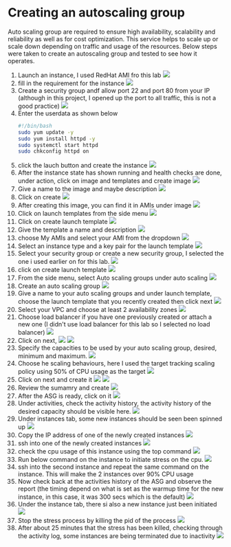 # Creating an autoscaling group 

Auto scaling group are required to ensure high availability, scalability and reliability as well as for cost optimization. This service helps to scale up or scale down depending on traffic and usage of the resources. Below steps were taken to create an autoscaling group and tested to see how it operates.


1. Launch an instance, I used RedHat AMI fro this lab
![](/img/01launch-instance.png)
2. fill in the requirement for the instance 
![](/img/02choose-xter.png)
3. Create a security group andf allow port 22 and port 80 from your IP (although in this project, I opened up the port to all traffic, this is not a good practice)
![](/img/03create-sg.png)
4. Enter the userdata as shown below 
    ```bash
    #!/bin/bash
    sudo yum update -y 
    sudo yum install httpd -y
    sudo systemctl start httpd
    sudo chkconfig httpd on
    ```
5. click the lauch button and create the instance 
![](/img/05launch.png)
6. After the instance state has shown running and health checks are done, under action, click on image and templates and create image 
![](/img/06create-image.png)
7. Give a name to the image and maybe description
![](/img/07name-image.png)
8. Click on create
![](/img/08create.png)
9. After creating this image, you can find it in AMIs under image
![](/img/09view-image.png)
10. Click on launch templates from the side menu
![](/img/10launch-templates.png)
11. Click on create launch template
![](/img/11.click.png)
12.  Give the template a name and description
![](/img/12name-template.png)
13. choose My AMIs and select your AMI from the dropdown 
![](/img/13choose-ami.png)
14. Select an instance type and a key pair for the launch template
![](/img/14choose-setting.png)
15. Select your security group or create a new security group, I selected the one i used earlier on for this lab.
![](/img/15choose-sg.png)
16. click on create launch template
![](/img/16click-create.png)
17. From the side menu, select Auto scaling groups under auto scaling
![](/img/17create-asg.png)
18. Create an auto scaling group
![](/img/18create-it.png)
19. Give a name to your auto scaling groups and under launch template, choose the launch template that you recently created then click next
![](/img/19nameit.png)
20. Select your VPC and choose at least 2 availability zones
![](/img/21availabilityzone.png)
21. Choose load balancer if you have one previously created or attach a new one (I didn't use load balancer for this lab so I selected no load balancer)
![](/img/22No-ELB.png)
22. Click on next, 
![](/img/23next.png)
![](/img/24next.png)
23. Specify the capacities to be used by your auto scaling group, desired, minimum and maximum.
![](/img/24specify-capacitty.png)
24. Choose he scaling behaviours, here I used the target tracking scaling policy using 50% of CPU usage as the target
![](/img/25scaling.png)
25. Click on next and create it
![](/img/26next.png)
![](/img/27next.png)
26. Review the sumamry and create
![](/img/28review-create.png)
27. After the ASG is ready, click on it
![](/img/29the-asg.png)
28. Under activities, check the activity history, the activity history of the desired capacity should be visible here.
![](/img/30autoscaling.png)
29. Under instances tab, some new instances should be seen been spinned up
![](/img/31new-instances.png)
30. Copy the IP address of one of the newly created instances
![](/img/32first-instance.png)
31. ssh into one of the newly created instances
![](/img/33login-ssh.png)
32. check the cpu usage of this instance using the top command 
![](/img/35cpu-usage.png)
33. Run below command on the instance to initiate stress on the cpu.
![](/img/36%20new-usage2.PNG)
34. ssh into the second instance and repeat the same command on the instance. This will make the 2 instances over 90% CPU usage
35. Now check back at the activities history of the ASG and observe the report (the timing depend on what is set as the warmup time for the new instance, in this case, it was 300 secs which is the default)
![](/img/37newinstance.png)
36. Under the instance tab, there si also a new instance just been initiated
![](/img/38creatingnew.png)
37. Stop the stress process by killing the pid of the process
![](/img/39stresskilled2.PNG)
38. After about 25 minutes that the stress has been killed, checking through the activity log, some instances are being terminated due to inactivity 
![](/img/40terminating.png)
